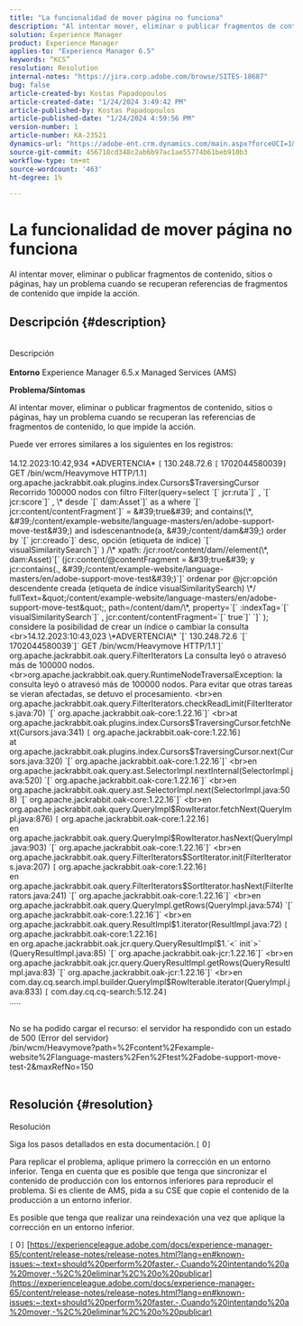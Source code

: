 ```yaml
---
title: "La funcionalidad de mover página no funciona"
description: "Al intentar mover, eliminar o publicar fragmentos de contenido, sitios o páginas, hay un problema cuando se recuperan las referencias de fragmentos de contenido"
solution: Experience Manager
product: Experience Manager
applies-to: "Experience Manager 6.5"
keywords: “KCS”
resolution: Resolution
internal-notes: "https://jira.corp.adobe.com/browse/SITES-18687"
bug: false
article-created-by: Kostas Papadopoulos
article-created-date: "1/24/2024 3:49:42 PM"
article-published-by: Kostas Papadopoulos
article-published-date: "1/24/2024 4:59:56 PM"
version-number: 1
article-number: KA-23521
dynamics-url: "https://adobe-ent.crm.dynamics.com/main.aspx?forceUCI=1&pagetype=entityrecord&etn=knowledgearticle&id=050adb2c-d0ba-ee11-a569-6045bd006c82"
source-git-commit: 456718cd348c2ab6b97ac1ae55774b61beb910b3
workflow-type: tm+mt
source-wordcount: '463'
ht-degree: 1%

---
```


# La funcionalidad de mover página no funciona


Al intentar mover, eliminar o publicar fragmentos de contenido, sitios o páginas, hay un problema cuando se recuperan referencias de fragmentos de contenido que impide la acción.

## Descripción {#description}

<br>Descripción<br><br>
<b>Entorno</b>
Experience Manager 6.5.x Managed Services (AMS)



<b>Problema/Síntomas</b>

Al intentar mover, eliminar o publicar fragmentos de contenido, sitios o páginas, hay un problema cuando se recuperan las referencias de fragmentos de contenido, lo que impide la acción.



Puede ver errores similares a los siguientes en los registros:
<br><br>14.12.2023:10:42,934 \*ADVERTENCIA\* `[` 130.248.72.6 `[` 1702044580039`]`  GET /bin/wcm/Heavymove HTTP/1.1`]`  org.apache.jackrabbit.oak.plugins.index.Cursors$TraversingCursor Recorrido 100000 nodos con filtro Filter(query=select `[` jcr:ruta`]` , `[` jcr:score`]` , \* desde `[` dam:Asset`]`  as a where `[` jcr:content/contentFragment`]`  = &#39;true&#39; and contains(\*, &#39;/content/example-website/language-masters/en/adobe-support-move-test&#39;) and isdescenantnode(a, &#39;/content/dam&#39;) order by `[` jcr:creado`]`  desc, opción (etiqueta de índice) `[` visualSimilaritySearch`]` ) /\* xpath: /jcr:root/content/dam//element(\*, dam:Asset)`[` (jcr:content/@contentFragment = &#39;true&#39; y jcr:contains(., &#39;/content/example-website/language-masters/en/adobe-support-move-test&#39;)`]`  ordenar por @jcr:opción descendente creada (etiqueta de índice visualSimilaritySearch) \*/ fullText=&quot;/content/example-website/language-masters/en/adobe-support-move-test&quot;, path=/content/dam/\*, property=`[` :indexTag=`[` visualSimilaritySearch`]` , jcr:content/contentFragment=`[` true`]` `]` ); considere la posibilidad de crear un índice o cambiar la consulta
<br>14.12.2023:10:43,023 \*ADVERTENCIA\* `[` 130.248.72.6 `[` 1702044580039`]`  GET /bin/wcm/Heavymove HTTP/1.1`]`  org.apache.jackrabbit.oak.query.FilterIterators La consulta leyó o atravesó más de 100000 nodos.
<br>org.apache.jackrabbit.oak.query.RuntimeNodeTraversalException: la consulta leyó o atravesó más de 100000 nodos. Para evitar que otras tareas se vieran afectadas, se detuvo el procesamiento.
<br>en org.apache.jackrabbit.oak.query.FilterIterators.checkReadLimit(FilterIterators.java:70) `[` org.apache.jackrabbit.oak-core:1.22.16`]`
<br>at org.apache.jackrabbit.oak.plugins.index.Cursors$TraversingCursor.fetchNext(Cursors.java:341) `[` org.apache.jackrabbit.oak-core:1.22.16`]`
<br>at org.apache.jackrabbit.oak.plugins.index.Cursors$TraversingCursor.next(Cursors.java:320) `[` org.apache.jackrabbit.oak-core:1.22.16`]`
<br>en org.apache.jackrabbit.oak.query.ast.SelectorImpl.nextInternal(SelectorImpl.java:520) `[` org.apache.jackrabbit.oak-core:1.22.16`]`
<br>en org.apache.jackrabbit.oak.query.ast.SelectorImpl.next(SelectorImpl.java:508) `[` org.apache.jackrabbit.oak-core:1.22.16`]`
<br>en org.apache.jackrabbit.oak.query.QueryImpl$RowIterator.fetchNext(QueryImpl.java:876) `[` org.apache.jackrabbit.oak-core:1.22.16`]`
<br>en org.apache.jackrabbit.oak.query.QueryImpl$RowIterator.hasNext(QueryImpl.java:903) `[` org.apache.jackrabbit.oak-core:1.22.16`]`
<br>en org.apache.jackrabbit.oak.query.FilterIterators$SortIterator.init(FilterIterators.java:207) `[` org.apache.jackrabbit.oak-core:1.22.16`]`
<br>en org.apache.jackrabbit.oak.query.FilterIterators$SortIterator.hasNext(FilterIterators.java:241) `[` org.apache.jackrabbit.oak-core:1.22.16`]`
<br>en org.apache.jackrabbit.oak.query.QueryImpl.getRows(QueryImpl.java:574) `[` org.apache.jackrabbit.oak-core:1.22.16`]`
<br>en org.apache.jackrabbit.oak.query.ResultImpl$1.iterator(ResultImpl.java:72) `[` org.apache.jackrabbit.oak-core:1.22.16`]`
<br>en org.apache.jackrabbit.oak.jcr.query.QueryResultImpl$1.`<` init`>` (QueryResultImpl.java:85) `[` org.apache.jackrabbit.oak-jcr:1.22.16`]`
<br>en org.apache.jackrabbit.oak.jcr.query.QueryResultImpl.getRows(QueryResultImpl.java:83) `[` org.apache.jackrabbit.oak-jcr:1.22.16`]`
<br>en com.day.cq.search.impl.builder.QueryImpl$RowIterable.iterator(QueryImpl.java:833) `[` com.day.cq.cq-search:5.12.24`]`
<br>.....


<br>No se ha podido cargar el recurso: el servidor ha respondido con un estado de 500 (Error del servidor)
<br>/bin/wcm/Heavymove?path=%2Fcontent%2Fexample-website%2Flanguage-masters%2Fen%2Ftest%2Fadobe-support-move-test-2&amp;maxRefNo=150<br><br>



## Resolución {#resolution}

Resolución<br>


Siga los pasos detallados en esta documentación.`[` 0`]`

Para replicar el problema, aplique primero la corrección en un entorno inferior. Tenga en cuenta que es posible que tenga que sincronizar el contenido de producción con los entornos inferiores para reproducir el problema. Si es cliente de AMS, pida a su CSE que copie el contenido de la producción a un entorno inferior.

Es posible que tenga que realizar una reindexación una vez que aplique la corrección en un entorno inferior.

`[` 0`]`
[https://experienceleague.adobe.com/docs/experience-manager-65/content/release-notes/release-notes.html?lang=en#known-issues:~:text=should%20perform%20faster.-,Cuando%20intentando%20a%20mover,-%2C%20eliminar%2C%20o%20publicar](https://experienceleague.adobe.com/docs/experience-manager-65/content/release-notes/release-notes.html?lang=en#known-issues:~:text=should%20perform%20faster.-,Cuando%20intentando%20a%20mover,-%2C%20eliminar%2C%20o%20publicar)
